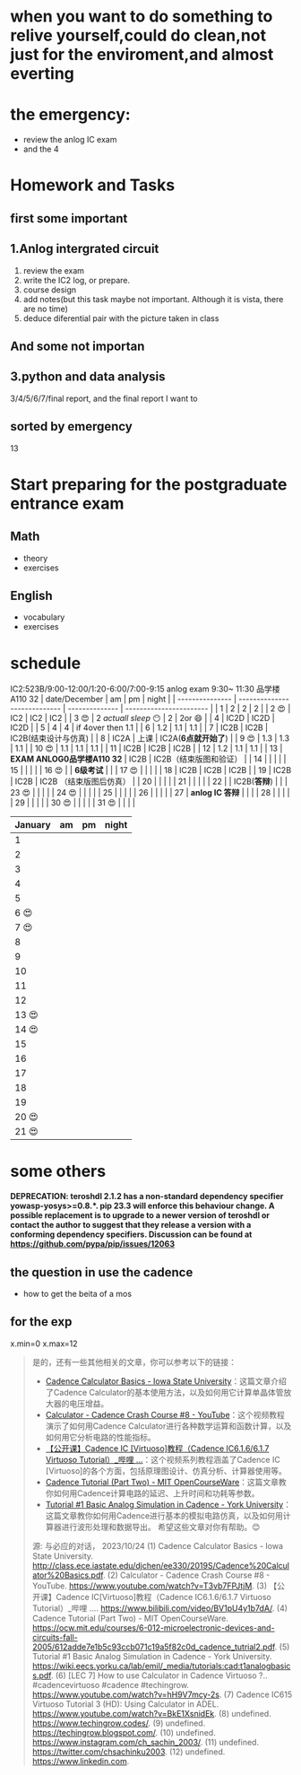 

# **when you want to do something to relive yourself,could do clean,not just for the enviroment,and almost everting**
# **the emergency:**
- review the anlog IC exam
- and the 4
# Homework and Tasks
## **first some important**
## 1.Anlog intergrated circuit
1. review the exam
2. write the IC2 log, or prepare.
3. course design
4. add notes(but this task maybe not important. Although it is vista, there are no time)
5. deduce diferential pair with the picture taken in class
## **And some not importan**
## 3.python and data analysis
3/4/5/6/7/final report, and the final report I want to

## **sorted by emergency**
13
# Start preparing for the postgraduate entrance exam
## Math
- theory
- exercises
## English
- vocabulary
- exercises



# schedule
IC2:523B/9:00-12:00/1:20-6:00/7:00-9:15
anlog exam 9:30~ 11:30 品学楼A110 32
| date/December   | am                           | pm             | night                   |
| --------------- | ---------------------------- | -------------- | ----------------------- |
| 1               | 2                            | 2              | 2                       |
| 2 :heart_eyes:  | IC2                          | IC2            | IC2                     |
| 3 :heart_eyes:  | 2 _actuall sleep_ :no_mouth: | 2              | 2or :smile:             |
| 4               | IC2D                         | IC2D           | IC2D                    |
| 5               | 4                            | 4              | if 4over then 1.1       |
| 6               | 1.2                          | 1.1            | 1.1                     |
| 7               | IC2B                         | IC2B           | IC2B(结束设计与仿真)    |
| 8               | IC2A                         | 上课           | IC2A(**6点就开始了**)   |
| 9 :heart_eyes:  | 1.3                          | 1.3            | 1.1                     |
| 10 :heart_eyes: | 1.1                          | 1.1            | 1.1                     |
| 11              | IC2B                         | IC2B           | IC2B                    |
| 12              | 1.2                          | 1.1            | 1.1                     |
| 13              | **EXAM ANLOG0品学楼A110 32**               | IC2B           | IC2B（结束版图和验证）  |
| 14              |                              |                |                         |
| 15              |                              |                |                         |
| 16 :heart_eyes: |                              | **6级考试**    |                         |
| 17 :heart_eyes: |                              |                |                         |
| 18              | IC2B                         | IC2B           | IC2B                    |
| 19              | IC2B                         | IC2B           | IC2B （结束版图后仿真） |
| 20              |                              |                |                         |
| 21              |                              |                |                         |
| 22              |                              | IC2B(**答辩**) |                         |
| 23 :heart_eyes: |                              |                |                         |
| 24 :heart_eyes: |                              |                |                         |
| 25              |                              |                |                         |
| 26              |                              |                |                         |
| 27              | **anlog IC 答辩**            |                |                         |
| 28              |                              |                |                         |
| 29              |                              |                |                         |
| 30 :heart_eyes: |                              |                |                         |
| 31 :heart_eyes: |                              |                |                         |

| January         | am  | pm  | night |
| --------------- | --- | --- | ----- |
| 1               |     |     |       |
| 2               |     |     |       |
| 3               |     |     |       |
| 4               |     |     |       |
| 5               |     |     |       |
| 6 :heart_eyes:  |     |     |       |
| 7 :heart_eyes:  |     |     |       |
| 8               |     |     |       |
| 9               |     |     |       |
| 10              |     |     |       |
| 11              |     |     |       |
| 12              |     |     |       |
| 13 :heart_eyes: |     |     |       |
| 14 :heart_eyes: |     |     |       |
| 15              |     |     |       |
| 16              |     |     |       |
| 17              |     |     |       |
| 18              |     |     |       |
| 19              |     |     |       |
| 20 :heart_eyes: |     |     |       |
| 21 :heart_eyes: |     |     |       |








# some others
**DEPRECATION: teroshdl 2.1.2 has a non-standard dependency specifier yowasp-yosys>=0.8.*. pip 23.3 will enforce this behaviour change. A possible replacement is to upgrade to a newer version of teroshdl or contact the author to suggest that they release a version with a conforming dependency specifiers. Discussion can be found at https://github.com/pypa/pip/issues/12063**

## the question in use the cadence
- how to get the beita of a mos

## for the exp
x.min=0 x.max=12

>
> 是的，还有一些其他相关的文章，你可以参考以下的链接：
> - [Cadence Calculator Basics - Iowa State University](^4^)：这篇文章介绍了Cadence Calculator的基本使用方法，以及如何用它计算单晶体管放大器的电压增益。
> - [Calculator - Cadence Crash Course #8 - YouTube](^1^)：这个视频教程演示了如何用Cadence Calculator进行各种数学运算和函数计算，以及如何用它分析电路的性能指标。
> - [【公开课】Cadence IC [Virtuoso]教程（Cadence IC6.1.6/6.1.7 Virtuoso Tutorial）_哔哩 ...](^5^)：这个视频系列教程涵盖了Cadence IC [Virtuoso]的各个方面，包括原理图设计、仿真分析、计算器使用等。
> - [Cadence Tutorial (Part Two) - MIT OpenCourseWare](^6^)：这篇文章教你如何用Cadence计算电路的延迟、上升时间和功耗等参数。
> - [Tutorial #1 Basic Analog Simulation in Cadence - York University](^7^)：这篇文章教你如何用Cadence进行基本的模拟电路仿真，以及如何用计算器进行波形处理和数据导出。
> 希望这些文章对你有帮助。😊
>
>源: 与必应的对话， 2023/10/24
>(1) Cadence Calculator Basics - Iowa State University. http://class.ece.iastate.edu/djchen/ee330/2019S/Cadence%20Calculator%20Basics.pdf.
>(2) Calculator - Cadence Crash Course #8 - YouTube. https://www.youtube.com/watch?v=T3vb7FPJtjM.
>(3) 【公开课】Cadence IC[Virtuoso]教程（Cadence IC6.1.6/6.1.7 Virtuoso Tutorial）_哔哩 .... https://www.bilibili.com/video/BV1pU4y1b7dA/.
>(4) Cadence Tutorial (Part Two) - MIT OpenCourseWare. https://ocw.mit.edu/courses/6-012-microelectronic-devices-and-circuits-fall-2005/612adde7e1b5c93ccb071c19a5f82c0d_cadence_tutrial2.pdf.
>(5) Tutorial #1 Basic Analog Simulation in Cadence - York University. https://wiki.eecs.yorku.ca/lab/emil/_media/tutorials:cad:t1analogbasics.pdf.
>(6) [LEC 7] How to use Calculator in Cadence Virtuoso ?.. #cadencevirtuoso #cadence #techingrow. https://www.youtube.com/watch?v=hH9V7mcy-2s.
>(7) Cadence IC615 Virtuoso Tutorial 3 (HD): Using Calculator in ADEL. https://www.youtube.com/watch?v=BkE1XsnidEk.
>(8) undefined. https://www.techingrow.codes/.
>(9) undefined. https://techingrow.blogspot.com/.
>(10) undefined. https://www.instagram.com/ch_sachin_2003/.
>(11) undefined. https://twitter.com/chsachinku2003.
>(12) undefined. https://www.linkedin.com.

